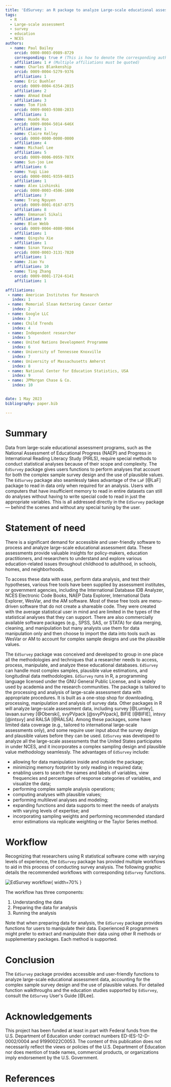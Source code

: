 ```yaml
---
title: 'EdSurvey: an R package to analyze Large-scale educational assessments data'
tags:
  - R
  - Large-scale assessment
  - survey
  - education
  - NCES
authors:
  - name: Paul Bailey
    orcid: 0000-0003-0989-8729
    corresponding: true # (This is how to denote the corresponding author)
    affiliation: 1 # (Multiple affiliations must be quoted)
  - name: Charles Blankenship
    orcid: 0009-0004-5279-9376
    affiliation: 1
  - name: Eric Buehler
    orcid: 0009-0004-6354-2015
    affiliation: 2
  - name: Ahmad Emad
    affiliation: 3
  - name: Tom Fink
    orcid: 0009-0003-9308-2833
    affiliation: 1
  - name: Huade Huo
    orcid: 0009-0004-5014-646X
    affiliation: 1
  - name: Claire Kelley
    orcid: 0000-0000-0000-0000
    affiliation: 4
  - name: Michael Lee
    affiliation: 5
    orcid: 0009-0006-0959-787X
  - name: Sun-joo Lee
    affiliation: 6
  - name: Yuqi Liao
    orcid: 0000-0001-9359-6015
    affiliation: 1
  - name: Alex Lishinski
    orcid: 0000-0003-4506-1600
    affiliation: 7
  - name: Trang Nguyen
    orcid: 0009-0001-0167-8775
    affiliation: 8
  - name: Emmanuel Sikali
    affiliation: 9
  - name: Blue Webb
    orcid: 0009-0004-4080-9864
    affiliation: 1
  - name: Qingshu Xie
    affiliation: 1
  - name: Sinan Yavuz
    orcid: 0000-0003-3131-7820
    affiliation: 1
  - name: Jiao Yu
    affiliation: 10
  - name: Ting Zhang
    orcid: 0009-0001-1724-6141
    affiliation: 1

affiliations:
 - name: American Institutes for Research
   index: 1
 - name: Memorial Sloan Kettering Cancer Center
   index: 2
 - name: Google LLC
   index: 3
 - name: Child Trends
   index: 4
 - name: Independent researcher
   index: 5
 - name: United Nations Development Programme
   index: 6
 - name: University of Tennessee Knoxville
   index: 7
 - name: University of Massachusetts Amherst
   index: 8
 - name: National Center for Education Statistics, USA
   index: 9
 - name: JPMorgan Chase & Co.
   index: 10


date: 1 May 2023
bibliography: paper.bib

---
```


# Summary

Data from large-scale educational assessment programs, such as the National Assessment of Educational Progress (NAEP) and Progress in International Reading Literacy Study (PIRLS), require special methods to conduct statistical analyses because of their scope and complexity. The `EdSurvey` package gives users functions to perform analyses that account for both the complex sample survey design and the use of plausible values. The `EdSurvey` package also seamlessly takes advantage of the `LaF` [@LaF] package to read in data only when required for an analysis. Users with computers that have insufficient memory to read in entire datasets can still do analyses without having to write special code to read in just the appropriate variables. This is all addressed directly in the `EdSurvey` package — behind the scenes and without any special tuning by the user.

# Statement of need

There is a significant demand for accessible and user-friendly software to process and analyze large-scale educational assessment data. These assessments provide valuable insights for policy-makers, education practitioners, and researchers to understand and explore various education-related issues throughout childhood to adulthood, in schools, homes, and neighborhoods.

To access these data with ease, perform data analysis, and test their hypotheses, various free tools have been supplied by assessment institutes, or government agencies, including the International Database IDB Analyzer, NCES Electronic Code Books, NAEP Data Explorer, International Data Explorer, WesVar, and the AM software. 
Most of these free tools are menu-driven software that do not create a shareable code. They were created with the average statistical user in mind and are limited in the types of the statistical analyses that they can support. There are also commercially available software packages (e.g., SPSS, SAS, or STATA) for data merging, cleaning, and manipulation but many analysts use them for data manipulation only and then choose to import the data into tools such as WesVar or AM to account for complex sample designs and use the plausible values.

The `EdSurvey` package was conceived and developed to group in one place all the methodologies and techniques that a researcher needs to access, process, manipulate, and analyze these educational databases. `EdSurvey` can handle most complex samples, plausible value estimations, and longitudinal data methodologies. `EdSurvey` runs in R, a programming language licensed under the GNU General Public License, and is widely used by academia and the research communities. The package is tailored to the processing and analysis of large-scale assessment data with appropriate procedures. It is built as a one-stop shop for downloading, processing, manipulation and analysis of survey data. Other packages in R will analyze large-scale assessment data, including survey [@Lumley], lavaan.survey [@Oberski], svyPVpack [@svyPVpack], BIFIE [@BIFIE], intsvy [@intsvy] and RALSA [@RALSA]. Among these packages, some have limited data coverage (e.g., tailored to international large-scale assessments only), and some require user input about the survey design and plausible values before they can be used. `EdSurvey` was developed to analyze all the large-scale assessments that the United States participates in under NCES, and it incorporates a complex sampling design and plausible value methodology seamlessly. The advantages of `EdSurvey` include:

- allowing for data manipulation inside and outside the package;
- minimizing memory footprint by only reading in required data;
- enabling users to search the names and labels of variables, view frequencies and percentages of response categories of variables, and visualize the data;
- performing complex sample analysis operations;
- computing analyses with plausible values;
- performing multilevel analyses and modeling; 
- expanding functions and data supports to meet the needs of analysts with varying levels of expertise; and
- incorporating sampling weights and performing recommended standard error estimations via replicate weighting or the Taylor Series method.

# Workflow
Recognizing that researchers using R statistical software come with varying levels of experience, the `EdSurvey` package has provided multiple workflows to aid in this process of conducting survey analysis. The following graphic details the recommended workflows with corresponding `EdSurvey` functions.

![EdSurvey workflow](./edsurveyWorkflow.png){ width=70% }

The workflow has three components:

1.	Understanding the data
2.	Preparing the data for analysis
3.	Running the analysis

Note that when preparing data for analysis, the `EdSurvey` package provides functions for users to manipulate their data. Experienced R programmers might prefer to extract and manipulate their data using other R methods or supplementary packages. Each method is supported.


# Conclusion
The `EdSurvey` package provides accessible and user-friendly functions to analyze large-scale educational assessment data, accounting for the complex sample survey design and the use of plausible values. For detailed function walkthroughs and the education studies supported by `EdSurvey`, consult the `EdSurvey` User's Guide [@Lee].


# Acknowledgements

This project has been funded at least in part with Federal funds from the U.S. Department of Education under contract numbers ED-IES-12-D-0002/0004 and 91990022C0053. The content of this publication does not necessarily reflect the views or policies of the U.S. Department of Education nor does mention of trade names, commercial products, or organizations imply endorsement by the U.S. Government.

# References